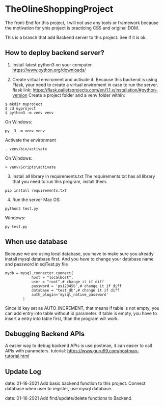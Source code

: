 # TheOlineShoppingProject

The front-End for this project, I will not use any tools or framework because the motivation for yhis project is practicing CSS and original DOM.

This is a branch that add Backend server to this project.
See if it is ok.

## How to deploy backend server?
1. Install latest python3 on your computer.
https://www.python.org/downloads/

2. Create virtual enviroment and activate it.
Because this backend is using Flask, your need to create a virtual enviroment in case to run the server.
flask link:
https://flask.palletsprojects.com/en/1.1.x/installation/#python-version
Create a project folder and a venv folder within:
```
$ mkdir myproject
$ cd myproject
$ python3 -m venv venv
```
On Windows:
```
py -3 -m venv venv
```
Activate the environment
```
. venv/bin/activate
```
On Windows:
```
> venv\Scripts\activate
```

3. Install all library in requirements.txt
The requirements.txt has all library that you need to run this program, install them.
```
pip install requirements.txt 
```

4. Run the server
Mac OS:
```
python3 test.py
```
Windows:
```
py test.py
```

## When use database
Because we are using local database, you have to make sure you already install mysql database first.
And you have to change your database name and password in sqlTest.py file
```
mydb = mysql.connector.connect(
            host = "localhost",
            user = "root",# change it if diff
            password = 'ps123456',# change it if diff
            database = "test_db",# change it if diff
            auth_plugin='mysql_native_password'
        )
```

Since id key set as AUTO_INCREMENT, that means if table is not empty, you can add entry into table without id parameter.
If table is empty, you have to insert a entry into table first, than the program will work.

## Debugging Backend APIs
A easier way to debug backend APIs is use postman, it can easier to call APIs with parameters.
tutorial:
https://www.guru99.com/postman-tutorial.html

## Update Log
date: 01-16-2021
Add basic backend function to this project.
Connect database when user to register, use mysql database.

date: 01-16-2021
Add find/update/delete functions to Backend.
